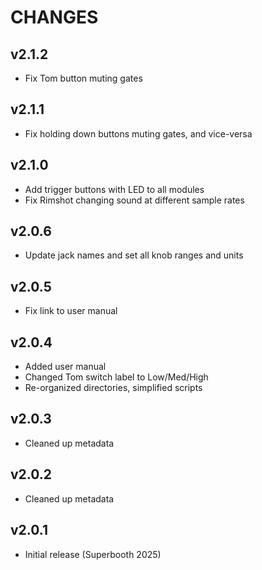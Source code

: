 # CHANGES

## v2.1.2
- Fix Tom button muting gates

## v2.1.1
- Fix holding down buttons muting gates, and vice-versa

## v2.1.0
- Add trigger buttons with LED to all modules
- Fix Rimshot changing sound at different sample rates

## v2.0.6
- Update jack names and set all knob ranges and units

## v2.0.5
- Fix link to user manual

## v2.0.4

- Added user manual
- Changed Tom switch label to Low/Med/High
- Re-organized directories, simplified scripts

## v2.0.3

- Cleaned up metadata

## v2.0.2

- Cleaned up metadata
 
## v2.0.1

- Initial release (Superbooth 2025)
